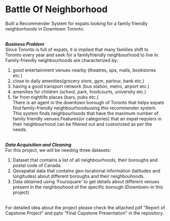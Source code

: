 # Battle Of Neighborhood
Built a Recommender System for expats looking for a family friendly neighborhoods in Downtown Toronto.<br><br>

***Business Problem***<br>
Since Toronto is full of expats, it is implied that many families shift to Toronto every year and seek for a familyfriendly neighbourhood to live in.
Family-friendly neighbourhoods are characterized by:<br>
1. good entertainment venues nearby (theatres, spa, malls, bookstores etc.)<br>
2. close to daily amenities(grocery store, gym, parlour, bank etc.)<br>
3. having a good transport network (bus station, metro, airport etc.)<br>
4. amenities for children (school, park, foodcourts, university etc.)<br>
5. far from nightlife places (bars, pubs etc.)<br>
There is an agent in the downtown borough of Toronto that helps expats find family-friendly neighbourhoodsusing this recommender system. 
This system finds neighbourhoods that have the maximum number of family friendly venues.Features(or categories) that an expat requiers in their 
neighbourhood can be filtered out and customized as per the needs.<br><br>

***Data Acquisition and Cleaning***<br>
For this project, we will be needing three datasets:<br>
1. Dataset that contains a list of all neighbourhoods, their boroughs and postal code of Canada.<br>
2. Geospatial data that contains geo-locational information (latitudes and longitudes) about different
boroughs and their neighbouhoods.<br>
3. Data obtained using 'Foursquare' to get details about different venues present in the neighbouhood
of the specific borough.(Downtown-in this project)<br><br>

For detailed idea about the project please check the attached pdf "Report of Capstone Project" and pptx "Final Capstone Presentation" in the repository.
     
